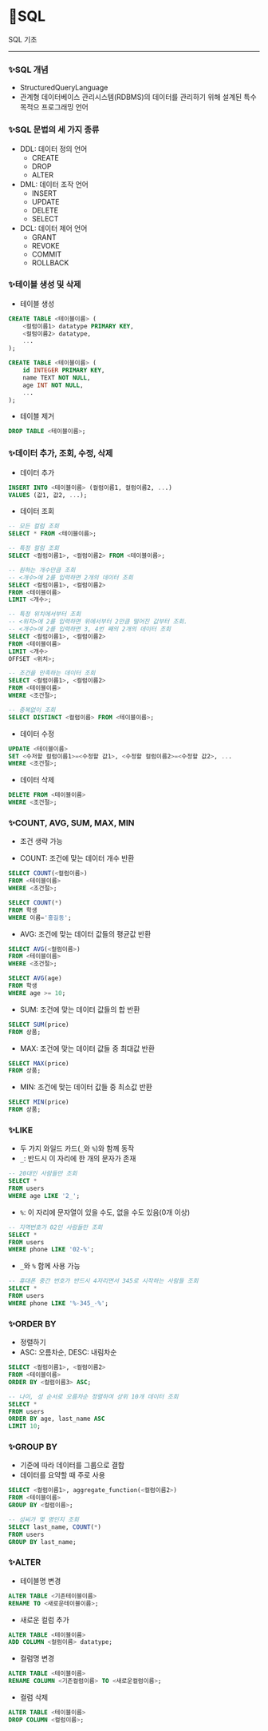# 📌SQL

SQL 기초

------------------------



### ✨SQL 개념

- StructuredQueryLanguage
- 관계형 데이터베이스 관리시스템(RDBMS)의 데이터를 관리하기 위해 설계된 특수 목적으 프로그래밍 언어





### ✨SQL 문법의 세 가지 종류

- DDL: 데이터 정의 언어
  - CREATE
  - DROP
  - ALTER
- DML: 데이터 조작 언어
  - INSERT
  - UPDATE
  - DELETE
  - SELECT
- DCL: 데이터 제어 언어
  - GRANT
  - REVOKE
  - COMMIT
  - ROLLBACK





### ✨테이블 생성 및 삭제

- 테이블 생성

```sql
CREATE TABLE <테이블이름> (
    <컬럼이름1> datatype PRIMARY KEY,
    <컬럼이름2> datatype,
    ...
);
```

```sql
CREATE TABLE <테이블이름> (
    id INTEGER PRIMARY KEY,
    name TEXT NOT NULL,
    age INT NOT NULL,
    ...
);
```

- 테이블 제거

```sql
DROP TABLE <테이블이름>;
```





### ✨데이터 추가, 조회, 수정, 삭제

- 데이터 추가

```sql
INSERT INTO <테이블이름> (컬럼이름1, 컬럼이름2, ...)
VALUES (값1, 값2, ...);
```

- 데이터 조회

```sql
-- 모든 컬럼 조회
SELECT * FROM <테이블이름>;

-- 특정 컬럼 조회
SELECT <컬럼이름1>, <컬럼이름2> FROM <테이블이름>;

-- 원하는 개수만큼 조회
-- <개수>에 2를 입력하면 2개의 데이터 조회
SELECT <컬럼이름1>, <컬럼이름2>
FROM <테이블이름>
LIMIT <개수>;

-- 특정 위치에서부터 조회
-- <위치>에 2를 입력하면 위에서부터 2만큼 떨어진 값부터 조회.
-- <개수>에 2를 입력하면 3, 4번 째의 2개의 데이터 조회
SELECT <컬럼이름1>, <컬럼이름2>
FROM <테이블이름>
LIMIT <개수>
OFFSET <위치>;

-- 조건을 만족하는 데이터 조회
SELECT <컬럼이름1>, <컬럼이름2>
FROM <테이블이름>
WHERE <조건절>;

-- 중복없이 조회
SELECT DISTINCT <컬럼이름> FROM <테이블이름>;
```

- 데이터 수정

```sql
UPDATE <테이블이름>
SET <수저할 컬럼이름1>=<수정할 값1>, <수정할 컬럼이름2>=<수정할 값2>, ...
WHERE <조건절>;
```

- 데이터 삭제

```sql
DELETE FROM <테이블이름>
WHERE <조건절>;
```





### ✨COUNT, AVG, SUM, MAX, MIN

- 조건 생략 가능

- COUNT: 조건에 맞는 데이터 개수 반환

```sql
SELECT COUNT(<컬럼이름>)
FROM <테이블이름>
WHERE <조건절>;
```

```sql
SELECT COUNT(*)
FROM 학생
WHERE 이름='홍길동';
```

- AVG: 조건에 맞는 데이터 값들의 평균값 반환

```sql
SELECT AVG(<컬럼이름>)
FROM <테이블이름>
WHERE <조건절>;
```

```sql
SELECT AVG(age)
FROM 학생
WHERE age >= 10;
```

- SUM: 조건에 맞는 데이터 값들의 합 반환

```sql
SELECT SUM(price)
FROM 상품;
```

- MAX: 조건에 맞는 데이터 값들 중 최대값 반환

```sql
SELECT MAX(price)
FROM 상품;
```

- MIN: 조건에 맞는 데이터 값들 중 최소값 반환

```sql
SELECT MIN(price)
FROM 상품;
```





### ✨LIKE

- 두 가지 와일드 카드(`_`와 `%`)와 함께 동작
- `_`: 반드시 이 자리에 한 개의 문자가 존재

```sql
-- 20대인 사람들만 조회
SELECT *
FROM users
WHERE age LIKE '2_';
```

- `%`: 이 자리에 문자열이 있을 수도, 없을 수도 있음(0개 이상)

```sql
-- 지역번호가 02인 사람들만 조회
SELECT *
FROM users
WHERE phone LIKE '02-%';
```

- `_`와 `%` 함께 사용 가능

```sql
-- 휴대폰 중간 번호가 반드시 4자리면서 345로 시작하는 사람들 조회
SELECT *
FROM users
WHERE phone LIKE '%-345_-%';
```





### ✨ORDER BY

- 정렬하기
- ASC: 오름차순, DESC: 내림차순

```sql
SELECT <컬럼이름1>, <컬럼이름2>
FROM <테이블이름>
ORDER BY <컬럼이름3> ASC;
```

```sql
-- 나이, 성 순서로 오름차순 정렬하여 상위 10개 데이터 조회
SELECT *
FROM users
ORDER BY age, last_name ASC
LIMIT 10;
```





### ✨GROUP BY

- 기준에 따라 데이터를 그룹으로 결합
- 데이터를 요약할 때 주로 사용

```sql
SELECT <컬럼이름1>, aggregate_function(<컬럼이름2>)
FROM <테이블이름>
GROUP BY <컬럼이름>;
```

```sql
-- 성씨가 몇 명인지 조회
SELECT last_name, COUNT(*)
FROM users
GROUP BY last_name;
```





### ✨ALTER

- 테이블명 변경

```sql
ALTER TABLE <기존테이블이름>
RENAME TO <새로운테이블이름>;
```

- 새로운 컬럼 추가

```sql
ALTER TABLE <테이블이름>
ADD COLUMN <컬럼이름> datatype;
```

- 컬럼명 변경

```sql
ALTER TABLE <테이블이름>
RENAME COLUMN <기존컬럼이름> TO <새로운컬럼이름>;
```

- 컬럼 삭제

```sql
ALTER TABLE <테이블이름>
DROP COLUMN <컬럼이름>;
```

